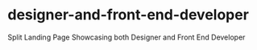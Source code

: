 # designer-and-front-end-developer
Split Landing Page Showcasing both Designer and Front End Developer
